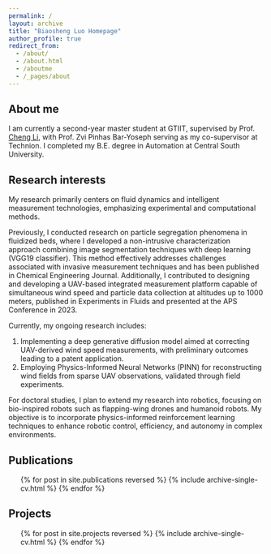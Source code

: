 ```yaml
---
permalink: /
layout: archive
title: "Biaosheng Luo Homepage"
author_profile: true
redirect_from: 
  - /about/
  - /about.html
  - /aboutme
  - /_pages/about
---
```


## About me
I am currently a second-year master student at GTIIT, supervised by Prof. [Cheng Li](https://sites.gtiit.edu.cn/cligroup/), with Prof. Zvi Pinhas Bar-Yoseph serving as my co-supervisor at Technion. I completed my B.E. degree in Automation at Central South University.

## Research interests
My research primarily centers on fluid dynamics and intelligent measurement technologies, emphasizing experimental and computational methods.

Previously, I conducted research on particle segregation phenomena in fluidized beds, where I developed a non-intrusive characterization approach combining image segmentation techniques with deep learning (VGG19 classifier). This method effectively addresses challenges associated with invasive measurement techniques and has been published in Chemical Engineering Journal. Additionally, I contributed to designing and developing a UAV-based integrated measurement platform capable of simultaneous wind speed and particle data collection at altitudes up to 1000 meters, published in Experiments in Fluids and presented at the APS Conference in 2023.

Currently, my ongoing research includes:

1. Implementing a deep generative diffusion model aimed at correcting UAV-derived wind speed measurements, with preliminary outcomes leading to a patent application.
2. Employing Physics-Informed Neural Networks (PINN) for reconstructing wind fields from sparse UAV observations, validated through field experiments.

For doctoral studies, I plan to extend my research into robotics, focusing on bio-inspired robots such as flapping-wing drones and humanoid robots. My objective is to incorporate physics-informed reinforcement learning techniques to enhance robotic control, efficiency, and autonomy in complex environments.

## Publications
<ul>{% for post in site.publications reversed %}
{% include archive-single-cv.html %}
{% endfor %}</ul>

## Projects
<ul>{% for post in site.projects reversed %}
{% include archive-single-cv.html %}
{% endfor %}</ul>